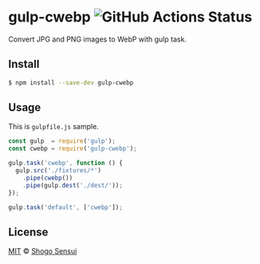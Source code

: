 # gulp-cwebp ![GitHub Actions Status](https://github.com/1000ch/gulp-cwebp/workflows/test/badge.svg?branch=main)

Convert JPG and PNG images to WebP with gulp task.

## Install

```sh
$ npm install --save-dev gulp-cwebp
```

## Usage

This is `gulpfile.js` sample.

```js
const gulp  = require('gulp');
const cwebp = require('gulp-cwebp');

gulp.task('cwebp', function () {
  gulp.src('./fixtures/*')
    .pipe(cwebp())
    .pipe(gulp.dest('./dest/'));
});

gulp.task('default', ['cwebp']);
```

## License

[MIT](https://1000ch.mit-license.org) © [Shogo Sensui](https://github.com/1000ch)
